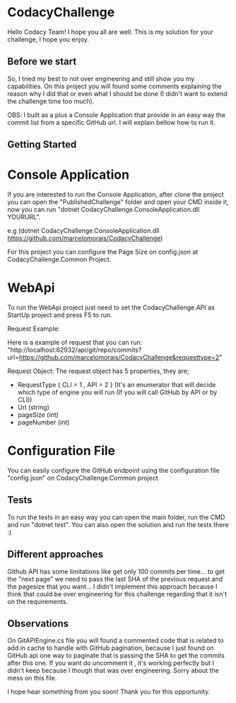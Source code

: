 # CodacyChallenge
Hello Codacy Team! I hope you all are well.
This is my solution for your challenge, I hope you enjoy.

## Before we start

So, I tried my best to not over engineering and still show you my capabilities. On this project you will found some comments explaining the reason why I did that or even what I should be done (I didn't want to extend the challenge time too much).

OBS: I built as a plus a Console Application that provide in an easy way the commit list from a specific GitHub url. I will explain bellow how to run it. 

## Getting Started

# Console Application

If you are interested to run the Console Application, after clone the project you can open the "PublishedChallenge" folder and open your CMD inside it, now you can run
 "dotnet CodacyChallenge.ConsoleApplication.dll YOURURL".

 e.g (dotnet CodacyChallenge.ConsoleApplication.dll https://github.com/marcelomorais/CodacyChallenge)

For this project you can configure the Page Size on config.json at CodacyChallenge.Common Project.

 # WebApi

 To run the WebApi project just need to set the CodacyChallenge.API as StartUp project and press F5 to run.

 Request Example:

 Here is a example of request that you can run: "http://localhost:62932/api/git/repo/commits?url=https://github.com/marcelomorais/CodacyChallenge&requesttype=2"

 Request Object:
 The request object has 5 properties, they are;

 - RequestType { CLI = 1 , API = 2 } (It's an enumerator that will decide which type of engine you will run (If you will call GitHub by API or by CLI))
 - Url (string)
 - pageSize (int)
 - pageNumber (int)

# Configuration File
You can easily configure the GitHub endpoint using the configuration file "config.json" on CodacyChallenge.Common project

 ## Tests

 To run the tests in an easy way you can open the main folder, run the CMD and run "dotnet test". You can also open the solution and run the tests there :)


## Different approaches

Github API has some limitations like get only 100 commits per time... to get the "next page" we need to pass the last SHA of the previous request and the pagesize that you want... I didn't implement this approach because I think that could be over engineering for this challenge regarding that it isn't on the requirements.


## Observations
On GitAPIEngine.cs file you will found a commented code that is related to add in cache to handle with GitHub pagination, because I just found on GitHub api one way to paginate that is passing the SHA to get the commits after this one. If you want do uncomment it , it's working perfectly but I didn't keep because I though that was over engineering. Sorry about the mess on this file.


I hope hear something from you soon!
Thank you for this opportunity.
